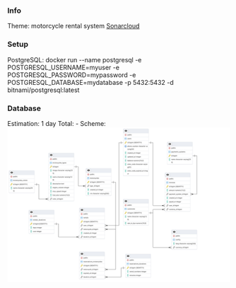 ### Info
Theme: motorcycle rental system
[Sonarcloud](https://sonarcloud.io/summary/overall?id=Intzer_bsuir-ciir-java&branch=main)
### Setup
PostgreSQL: docker run --name postgresql -e POSTGRESQL_USERNAME=myuser -e POSTGRESQL_PASSWORD=mypassword -e POSTGRESQL_DATABASE=mydatabase -p 5432:5432 -d bitnami/postgresql:latest

### Database
Estimation: 1 day
Total: -
Scheme:
![bd_scheme](https://github.com/intzer/bsuir-ciir-java/blob/main/bd_scheme.png?raw=true)